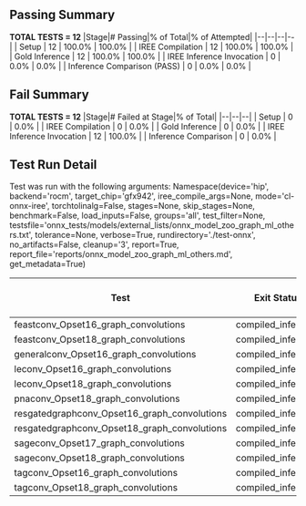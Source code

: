 ## Passing Summary

**TOTAL TESTS = 12**
|Stage|# Passing|% of Total|% of Attempted|
|--|--|--|--|
| Setup | 12 | 100.0% | 100.0% |
| IREE Compilation | 12 | 100.0% | 100.0% |
| Gold Inference | 12 | 100.0% | 100.0% |
| IREE Inference Invocation | 0 | 0.0% | 0.0% |
| Inference Comparison (PASS) | 0 | 0.0% | 0.0% |
## Fail Summary

**TOTAL TESTS = 12**
|Stage|# Failed at Stage|% of Total|
|--|--|--|
| Setup | 0 | 0.0% |
| IREE Compilation | 0 | 0.0% |
| Gold Inference | 0 | 0.0% |
| IREE Inference Invocation | 12 | 100.0% |
| Inference Comparison | 0 | 0.0% |
## Test Run Detail
Test was run with the following arguments:
Namespace(device='hip', backend='rocm', target_chip='gfx942', iree_compile_args=None, mode='cl-onnx-iree', torchtolinalg=False, stages=None, skip_stages=None, benchmark=False, load_inputs=False, groups='all', test_filter=None, testsfile='onnx_tests/models/external_lists/onnx_model_zoo_graph_ml_others.txt', tolerance=None, verbose=True, rundirectory='./test-onnx', no_artifacts=False, cleanup='3', report=True, report_file='reports/onnx_model_zoo_graph_ml_others.md', get_metadata=True)

| Test | Exit Status | Mean Benchmark Time (ms) | Notes |
|--|--|--|--|
| feastconv_Opset16_graph_convolutions | compiled_inference | None | |
| feastconv_Opset18_graph_convolutions | compiled_inference | None | |
| generalconv_Opset16_graph_convolutions | compiled_inference | None | |
| leconv_Opset16_graph_convolutions | compiled_inference | None | |
| leconv_Opset18_graph_convolutions | compiled_inference | None | |
| pnaconv_Opset18_graph_convolutions | compiled_inference | None | |
| resgatedgraphconv_Opset16_graph_convolutions | compiled_inference | None | |
| resgatedgraphconv_Opset18_graph_convolutions | compiled_inference | None | |
| sageconv_Opset17_graph_convolutions | compiled_inference | None | |
| sageconv_Opset18_graph_convolutions | compiled_inference | None | |
| tagconv_Opset16_graph_convolutions | compiled_inference | None | |
| tagconv_Opset18_graph_convolutions | compiled_inference | None | |
